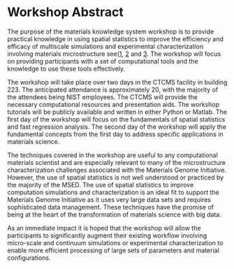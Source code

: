 # Workshop Abstract

The purpose of the materials knowledge system workshop is to provide
practical knowledge in using spatial statistics to improve the
efficiency and efficacy of multiscale simulations and experimental
characterization involving materials microstructure see([1], [2] and
[3]. The workshop will focus on providing participants with a set of
computational tools and the knowledge to use these tools effectively.

The workshop will take place over two days in the CTCMS facility in
building 223.  The anticipated attendance is approximately 20, with
the majority of the attendees being NIST employees.  The CTCMS will
provide the necessary computational resources and presentation
aids. The workshop tutorials will be publicly available and written in
either Python or Matlab. The first day of the workshop will focus on
the fundamentals of spatial statistics and fast regression
analysis. The second day of the workshop will apply the fundamental
concepts from the first day to address specific applications in
materials science.

The techniques covered in the workshop are useful to any computational
materials scientist and are especially relevant to many of the
microstructure characterization challenges associated with the
Materials Genome Initiative.  However, the use of spatial statistics
is not well understood or practiced by the majority of the MSED. The
use of spatial statistics to improve computation simulations and
characterization is an ideal fit to support the Materials Genome
Initiative as it uses very large data sets and requires sophisticated
data management. These techniques have the promise of being at the
heart of the transformation of materials science with big data.

As an immediate impact it is hoped that the workshop will allow the
participants to significantly augment their existing workflow
involving micro-scale and continuum simulations or experimental
characterization to enable more efficient processing of large sets of
parameters and material configurations.

[1]: http://dx.doi.org/10.1016/j.actamat.2010.10.008

[2]: http://dx.doi.org/10.1016/j.actamat.2010.01.007

[3]: http://dx.doi.org/10.1007/s11837-011-0057-7
